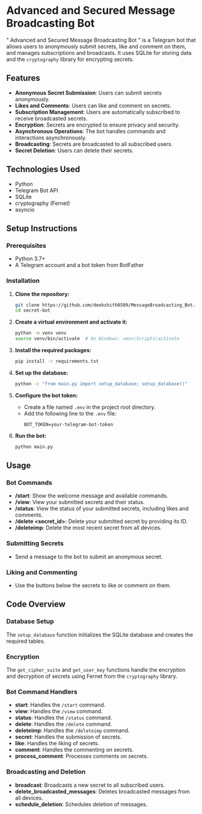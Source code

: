 # Advanced and Secured Message Broadcasting Bot


" Advanced and Secured Message Broadcasting Bot " is a Telegram bot that allows users to anonymously submit secrets, like and comment on them, and manages subscriptions and broadcasts. It uses SQLite for storing data and the `cryptography` library for encrypting secrets.

## Features

- **Anonymous Secret Submission**: Users can submit secrets anonymously.
- **Likes and Comments**: Users can like and comment on secrets.
- **Subscription Management**: Users are automatically subscribed to receive broadcasted secrets.
- **Encryption**: Secrets are encrypted to ensure privacy and security.
- **Asynchronous Operations**: The bot handles commands and interactions asynchronously.
- **Broadcasting**: Secrets are broadcasted to all subscribed users.
- **Secret Deletion**: Users can delete their secrets.

## Technologies Used

- Python
- Telegram Bot API
- SQLite
- cryptography (Fernet)
- asyncio

## Setup Instructions

### Prerequisites

- Python 3.7+
- A Telegram account and a bot token from BotFather

### Installation

1. **Clone the repository:**
    ```sh
    git clone https://github.com/deekshith0509/MessageBroadcasting_Bot.git
    cd secret-bot
    ```

2. **Create a virtual environment and activate it:**
    ```sh
    python -m venv venv
    source venv/bin/activate  # On Windows: venv\Scripts\activate
    ```

3. **Install the required packages:**
    ```sh
    pip install -r requirements.txt
    ```

4. **Set up the database:**
    ```sh
    python -c "from main.py import setup_database; setup_database()"
    ```

5. **Configure the bot token:**
    - Create a file named `.env` in the project root directory.
    - Add the following line to the `.env` file:
      ```env
      BOT_TOKEN=your-telegram-bot-token
      ```

6. **Run the bot:**
    ```sh
    python main.py
    ```

## Usage

### Bot Commands

- **/start**: Show the welcome message and available commands.
- **/view**: View your submitted secrets and their status.
- **/status**: View the status of your submitted secrets, including likes and comments.
- **/delete <secret_id>**: Delete your submitted secret by providing its ID.
- **/deleteimp**: Delete the most recent secret from all devices.

### Submitting Secrets

- Send a message to the bot to submit an anonymous secret.

### Liking and Commenting

- Use the buttons below the secrets to like or comment on them.

## Code Overview

### Database Setup

The `setup_database` function initializes the SQLite database and creates the required tables.

### Encryption

The `get_cipher_suite` and `get_user_key` functions handle the encryption and decryption of secrets using Fernet from the `cryptography` library.

### Bot Command Handlers

- **start**: Handles the `/start` command.
- **view**: Handles the `/view` command.
- **status**: Handles the `/status` command.
- **delete**: Handles the `/delete` command.
- **deleteimp**: Handles the `/deleteimp` command.
- **secret**: Handles the submission of secrets.
- **like**: Handles the liking of secrets.
- **comment**: Handles the commenting on secrets.
- **process_comment**: Processes comments on secrets.

### Broadcasting and Deletion

- **broadcast**: Broadcasts a new secret to all subscribed users.
- **delete_broadcasted_messages**: Deletes broadcasted messages from all devices.
- **schedule_deletion**: Schedules deletion of messages.



